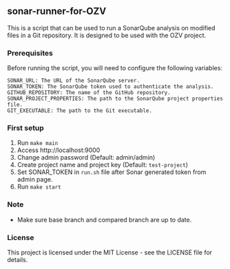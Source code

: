 ## sonar-runner-for-OZV
This is a script that can be used to run a SonarQube analysis on modified files in a Git repository. It is designed to be used with the OZV project.

### Prerequisites
Before running the script, you will need to configure the following variables:

```
SONAR_URL: The URL of the SonarQube server.
SONAR_TOKEN: The SonarQube token used to authenticate the analysis.
GITHUB_REPOSITORY: The name of the GitHub repository.
SONAR_PROJECT_PROPERTIES: The path to the SonarQube project properties file.
GIT_EXECUTABLE: The path to the Git executable.
```

### First setup
1. Run `make main`
2. Access http://localhost:9000
3. Change admin password (Default: admin/admin)
4. Create project name and project key (Default: `test-project`)
5. Set SONAR_TOKEN in `run.sh` file after Sonar generated token from admin page.
6. Run `make start`

### Note
- Make sure base branch and compared branch are up to date.

### License
This project is licensed under the MIT License - see the LICENSE file for details.
